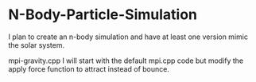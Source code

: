 # N-Body-Particle-Simulation
I plan to create an n-body simulation and have at least one version mimic the solar system.

mpi-gravity.cpp
I will start with the default mpi.cpp code but modify the apply force function to attract instead of bounce.
